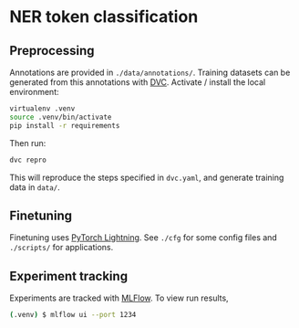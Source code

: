 # NER token classification

## Preprocessing

Annotations are provided in `./data/annotations/`.
Training datasets can be generated from this annotations with [DVC](https://dvc.org/).
Activate / install the local environment:

```bash
virtualenv .venv
source .venv/bin/activate
pip install -r requirements
```

Then run:

```bash
dvc repro
```

This will reproduce the steps specified in `dvc.yaml`, and generate training
data in `data/`.

## Finetuning

Finetuning uses [PyTorch Lightning](https://lightning.ai/docs/pytorch/stable/). See `./cfg` for some config files and `./scripts/` for applications.

## Experiment tracking

Experiments are tracked with [MLFlow](https://mlflow.org/). To view run results,

```bash
(.venv) $ mlflow ui --port 1234
```
